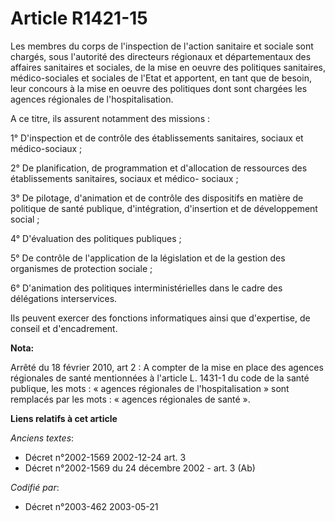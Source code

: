 # Article R1421-15

Les membres du corps de l'inspection de l'action sanitaire et sociale sont chargés, sous l'autorité des directeurs régionaux
et départementaux des affaires sanitaires et sociales, de la mise en oeuvre des politiques sanitaires, médico-sociales et
sociales de l'Etat et apportent, en tant que de besoin, leur concours à la mise en oeuvre des politiques dont sont chargées
les agences régionales de l'hospitalisation.

A ce titre, ils assurent notamment des missions :

1° D'inspection et de contrôle des établissements sanitaires, sociaux et médico-sociaux ;

2° De planification, de programmation et d'allocation de ressources des établissements sanitaires, sociaux et médico-
sociaux ;

3° De pilotage, d'animation et de contrôle des dispositifs en matière de politique de santé publique, d'intégration,
d'insertion et de développement social ;

4° D'évaluation des politiques publiques ;

5° De contrôle de l'application de la législation et de la gestion des organismes de protection sociale ;

6° D'animation des politiques interministérielles dans le cadre des délégations interservices.

Ils peuvent exercer des fonctions informatiques ainsi que d'expertise, de conseil et d'encadrement.

**Nota:**

Arrêté du 18 février 2010, art 2 : A compter de la mise en place des agences régionales de santé mentionnées à l'article L.
1431-1 du code de la santé publique, les mots : « agences régionales de l'hospitalisation » sont remplacés par les mots :
« agences régionales de santé ».

**Liens relatifs à cet article**

_Anciens textes_:

  - Décret n°2002-1569 2002-12-24 art. 3
  - Décret n°2002-1569 du 24 décembre 2002 - art. 3 (Ab)

_Codifié par_:

  - Décret n°2003-462 2003-05-21
